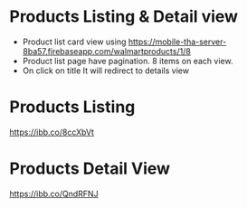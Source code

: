 # Products Listing & Detail view
 - Product list card view using https://mobile-tha-server-8ba57.firebaseapp.com/walmartproducts/1/8
 - Product list page have pagination. 8 items on each view.
 - On click on title It will redirect to details view
 
# Products Listing 
  https://ibb.co/8ccXbVt
 
# Products Detail View
  https://ibb.co/QndRFNJ
